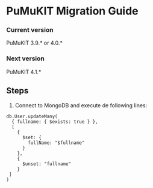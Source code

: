 PuMuKIT Migration Guide
=======================

### Current version

PuMuKIT 3.9.* or 4.0.*

### Next version

PuMuKIT 4.1.*

## Steps

1. Connect to MongoDB and execute de following lines:

```
db.User.updateMany(
  { fullname: { $exists: true } },
  [
    {
      $set: {
        fullName: "$fullname"
      }
    },
    {
      $unset: "fullname"
    }
 ]
)
```
